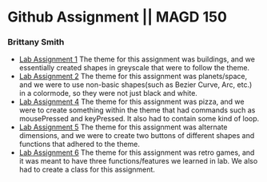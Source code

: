 # Github Assignment || MAGD 150
### Brittany Smith

* [Lab Assignment 1](https://github.com/smithy77/magd150/blob/master/s19magd150lab01_Smith.pde)
 The theme for this assignment was buildings, and we essentially created shapes in greyscale that were to follow the theme.
* [Lab Assignment 2](https://github.com/smithy77/magd150/blob/master/s19magd150lab02_Smith.pde)
 The theme for this assignment was planets/space, and we were to use non-basic shapes(such as Bezier Curve, Arc, etc.) in a colormode, so they were not just black and white.
* [Lab Assignment 4](https://github.com/smithy77/magd150/blob/master/s19magd150lab04_Smith.pde)
 The theme for this assignment was pizza, and we were to create something within the theme that had commands such as mousePressed and keyPressed. It also had to contain some kind of loop.
* [Lab Assignment 5](https://github.com/smithy77/magd150/blob/master/s19magd150lab05_Smith.pde)
 The theme for this assignment was alternate dimensions, and we were to create two buttons of different shapes and functions that adhered to the theme.
* [Lab Assignment 6](https://github.com/smithy77/magd150/blob/master/s19magd150lab06_Smith.pde)
 The theme for this assignment was retro games, and it was meant to have three functions/features we learned in lab. We also had to create a class for this assignment.
